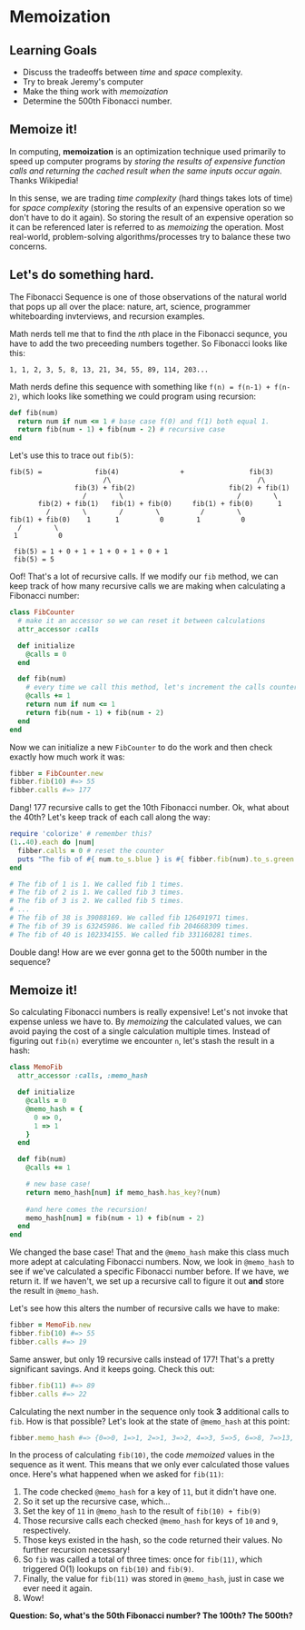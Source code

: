 # Memoization
## Learning Goals
- Discuss the tradeoffs between _time_ and _space_ complexity.
- Try to break Jeremy's computer
- Make the thing work with _memoization_
- Determine the 500th Fibonacci number.

## Memoize it!
In computing, __memoization__ is an optimization technique used primarily to speed up computer programs by _storing the results of expensive function calls and returning the cached result when the same inputs occur again_. Thanks Wikipedia!

In this sense, we are trading _time complexity_ (hard things takes lots of time) for _space complexity_ (storing the results of an expensive operation so we don't have to do it again). So storing the result of an expensive operation so it can be referenced later is referred to as _memoizing_ the operation. Most real-world, problem-solving algorithms/processes try to balance these two concerns.

## Let's do something hard.
The Fibonacci Sequence is one of those observations of the natural world that pops up all over the place: nature, art, science, programmer whiteboarding invterviews, and recursion examples.

Math nerds tell me that to find the *n*th place in the Fibonacci sequnce, you have to add the two preceeding numbers together. So Fibonacci looks like this:

```
1, 1, 2, 3, 5, 8, 13, 21, 34, 55, 89, 114, 203...
```

Math nerds define this sequence with something like `f(n) = f(n-1) + f(n-2)`, which looks like something we could program using recursion:

```ruby
def fib(num)
  return num if num <= 1 # base case f(0) and f(1) both equal 1.
  return fib(num - 1) + fib(num - 2) # recursive case
end
```

Let's use this to trace out `fib(5)`:

```
fib(5) =             fib(4)               +                fib(3)
                       /\                                    /\
                fib(3) + fib(2)                       fib(2) + fib(1)
                  /        \                            /        \
       fib(2) + fib(1)   fib(1) + fib(0)     fib(1) + fib(0)      1
         /        \        /        \          /        \
fib(1) + fib(0)    1      1          0        1          0
  /        \
 1          0

 fib(5) = 1 + 0 + 1 + 1 + 0 + 1 + 0 + 1
 fib(5) = 5
```

Oof! That's a lot of recursive calls. If we modify our `fib` method, we can keep track of how many recursive calls we are making when calculating a Fibonacci number:

```ruby
class FibCounter
  # make it an accessor so we can reset it between calculations
  attr_accessor :calls

  def initialize
    @calls = 0
  end

  def fib(num)
    # every time we call this method, let's increment the calls counter
    @calls += 1
    return num if num <= 1
    return fib(num - 1) + fib(num - 2)
  end
end
```

Now we can initialize a new `FibCounter` to do the work and then check exactly how much work it was:

```ruby
fibber = FibCounter.new
fibber.fib(10) #=> 55
fibber.calls #=> 177 
```

Dang! 177 recursive calls to get the 10th Fibonacci number. Ok, what about the 40th? Let's keep track of each call along the way:

```ruby
require 'colorize' # remember this?
(1..40).each do |num|
  fibber.calls = 0 # reset the counter
  puts "The fib of #{ num.to_s.blue } is #{ fibber.fib(num).to_s.green }. We called fib #{ fibber.calls.to_s.red } times."
end

# The fib of 1 is 1. We called fib 1 times.
# The fib of 2 is 1. We called fib 3 times.
# The fib of 3 is 2. We called fib 5 times.
# ...
# The fib of 38 is 39088169. We called fib 126491971 times.
# The fib of 39 is 63245986. We called fib 204668309 times.
# The fib of 40 is 102334155. We called fib 331160281 times.
```

Double dang! How are we ever gonna get to the 500th number in the sequence?

## Memoize it!
So calculating Fibonacci numbers is really expensive! Let's not invoke that expense unless we have to. By _memoizing_ the calculated values, we can avoid paying the cost of a single calculation multiple times. Instead of figuring out `fib(n)` everytime we encounter `n`, let's stash the result in a hash:

```ruby
class MemoFib
  attr_accessor :calls, :memo_hash

  def initialize
    @calls = 0
    @memo_hash = {
      0 => 0,
      1 => 1
    }
  end

  def fib(num)
    @calls += 1

    # new base case!
    return memo_hash[num] if memo_hash.has_key?(num)
    
    #and here comes the recursion!
    memo_hash[num] = fib(num - 1) + fib(num - 2)
  end
end
```

We changed the base case! That and the `@memo_hash` make this class much more adept at calculating Fibonacci numbers. Now, we look in `@memo_hash` to see if we've calculated a specific Fibonacci number before. If we have, we return it. If we haven't, we set up a recursive call to figure it out __and__ store the result in `@memo_hash`.

Let's see how this alters the number of recursive calls we have to make:

```ruby
fibber = MemoFib.new
fibber.fib(10) #=> 55
fibber.calls #=> 19 
```

Same answer, but only 19 recursive calls instead of 177! That's a pretty significant savings. And it keeps going. Check this out:

```ruby
fibber.fib(11) #=> 89
fibber.calls #=> 22
```

Calculating the next number in the sequence only took __3__ additional calls to `fib`. How is that possible? Let's look at the state of `@memo_hash` at this point:

```ruby
fibber.memo_hash #=> {0=>0, 1=>1, 2=>1, 3=>2, 4=>3, 5=>5, 6=>8, 7=>13, 8=>21, 9=>34, 10=>55, 11=>89}
```

In the process of calculating `fib(10)`, the code _memoized_ values in the sequence as it went. This means that we only ever calculated those values once. Here's what happened when we asked for `fib(11)`:

1. The code checked `@memo_hash` for a key of `11`, but it didn't have one.
2. So it set up the recursive case, which...
  3. Set the key of `11` in `@memo_hash` to the result of `fib(10) + fib(9)`
  4. Those recursive calls each checked `@memo_hash` for keys of `10` and `9`, respectively.
  5. Those keys existed in the hash, so the code returned their values. No further recursion necessary!
6. So `fib` was called a total of three times: once for `fib(11)`, which triggered O(1) lookups on `fib(10)` and `fib(9)`.
7. Finally, the value for `fib(11)` was stored in `@memo_hash`, just in case we ever need it again.
7. Wow!

__Question: So, what's the 50th Fibonacci number? The 100th? The 500th?__
